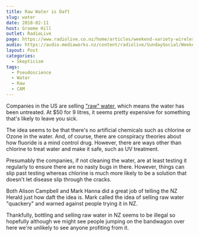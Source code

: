```yaml
---
title: Raw Water is Daft
slug: water
date: 2018-02-11
host: Graeme Hill
outlet: RadioLive
page: https://www.radiolive.co.nz/home/articles/weekend-variety-wireless/2018/02/skeptical-thoughts---cannabis--the-asa-and-the-roundness-of-the-.html
audio: https://audio.mediaworks.nz/content/radiolive/SundaySocial/Weekend_Variety_Wireless_skeptics.mp3
layout: Post
categories:
  - Skepticism
tags:
  - Pseudoscience
  - Water
  - Raw
  - CAM
---
```


Companies in the US are selling ["raw" water](http://www.nzherald.co.nz/nz/news/article.cfm?c_id=1&objectid=11981874), which means the water has been untreated. At $50 for 9 litres, it seems pretty expensive for something that's likely to leave you sick.

<!-- more -->

The idea seems to be that there's no artificial chemicals such as chlorine or Ozone in the water. And, of course, there are conspiracy theories about how fluoride is a mind control drug. However, there are ways other than chlorine to treat water and make it safe, such as UV treatment.

Presumably the companies, if not cleaning the water, are at least testing it regularly to ensure there are no nasty bugs in there. However, things can slip past testing whereas chlorine is much more likely to be a solution that doesn't let disease slip through the cracks.

Both Alison Campbell and Mark Hanna did a great job of telling the NZ Herald just how daft the idea is. Mark called the idea of selling raw water "quackery" and warned against people trying it in NZ.

Thankfully, bottling and selling raw water in NZ seems to be illegal so hopefully although we might see people jumping on the bandwagon over here we're unlikely to see anyone profiting from it.
